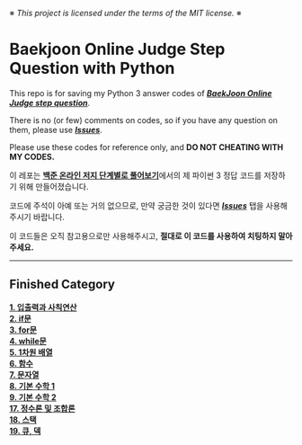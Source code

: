 ※ _This project is licensed under the terms of the MIT license._ ※

# Baekjoon Online Judge Step Question with Python

This repo is for saving my Python 3 answer codes of [***BaekJoon Online Judge step question***](https://www.acmicpc.net/step).

There is no (or few) comments on codes, so if you have any question on them, please use [***Issues***](https://github.com/WondooSeo/Baekjoon_OJ_Step_Question_with_Python/issues).

Please use these codes for reference only, and **DO NOT CHEATING WITH MY CODES.**

이 레포는 [**백준 온라인 저지 단계별로 풀어보기**](https://www.acmicpc.net/step)에서의 제 파이썬 3 정답 코드를 저장하기 위해 만들어졌습니다.

코드에 주석이 아예 또는 거의 없으므로, 만약 궁금한 것이 있다면 [***Issues***](https://github.com/WondooSeo/Baekjoon_OJ_Step_Question_with_Python/issues) 탭을 사용해주시기 바랍니다.

이 코드들은 오직 참고용으로만 사용해주시고, **절대로 이 코드를 사용하여 치팅하지 말아주세요.**

---

## Finished Category
**[1. 입출력과 사칙연산](https://github.com/WondooSeo/Baekjoon_OJ_Step_Question_with_Python/tree/main/1.%20%EC%9E%85%EC%B6%9C%EB%A0%A5%EA%B3%BC%20%EC%82%AC%EC%B9%99%EC%97%B0%EC%82%B0) </br>
[2. if문](https://github.com/WondooSeo/Baekjoon_OJ_Step_Question_with_Python/tree/main/2.%20if%EB%AC%B8)</br>
[3. for문](https://github.com/WondooSeo/Baekjoon_OJ_Step_Question_with_Python/tree/main/3.%20for%EB%AC%B8)</br>
[4. while문](https://github.com/WondooSeo/Baekjoon_OJ_Step_Question_with_Python/tree/main/4.%20while%EB%AC%B8)</br>
[5. 1차원 배열](https://github.com/WondooSeo/Baekjoon_OJ_Step_Question_with_Python/tree/main/5.%201%EC%B0%A8%EC%9B%90%20%EB%B0%B0%EC%97%B4)</br>
[6. 함수](https://github.com/WondooSeo/Baekjoon_OJ_Step_Question_with_Python/tree/main/6.%20%ED%95%A8%EC%88%98)</br>
[7. 문자열](https://github.com/WondooSeo/Baekjoon_OJ_Step_Question_with_Python/tree/main/7.%20%EB%AC%B8%EC%9E%90%EC%97%B4)</br>
[8. 기본 수학 1](https://github.com/WondooSeo/Baekjoon_OJ_Step_Question_with_Python/tree/main/8.%20%EA%B8%B0%EB%B3%B8%20%EC%88%98%ED%95%99%201)</br>
[9. 기본 수학 2](https://github.com/WondooSeo/Baekjoon_OJ_Step_Question_with_Python/tree/main/9.%20%EA%B8%B0%EB%B3%B8%20%EC%88%98%ED%95%99%202)</br>
[17. 정수론 및 조합론](https://github.com/WondooSeo/Baekjoon_OJ_Step_Question_with_Python/tree/main/17.%20%EC%A0%95%EC%88%98%EB%A1%A0%20%EB%B0%8F%20%EC%A1%B0%ED%95%A9%EB%A1%A0)</br>
[18. 스택](https://github.com/WondooSeo/Baekjoon_OJ_Step_Question_with_Python/tree/main/18.%20%EC%8A%A4%ED%83%9D)</br>
[19. 큐, 덱](https://github.com/WondooSeo/Baekjoon_OJ_Step_Question_with_Python/tree/main/19.%20%ED%81%90,%20%EB%8D%B1)</br>**
